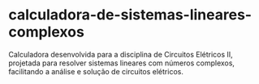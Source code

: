 # calculadora-de-sistemas-lineares-complexos
Calculadora desenvolvida para a disciplina de Circuitos Elétricos II, projetada para resolver sistemas lineares com números complexos, facilitando a análise e solução de circuitos elétricos.
